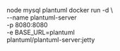 node
mysql
plantuml
docker run -d \                        
  --name plantuml-server \
  -p 8080:8080 \
  -e BASE_URL=plantuml \
  plantuml/plantuml-server:jetty